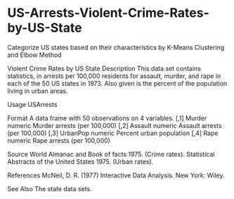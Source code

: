 # US-Arrests-Violent-Crime-Rates-by-US-State
Categorize US states based on their characteristics by K-Means Clustering and Elbow Method

Violent Crime Rates by US State
Description
This data set contains statistics, in arrests per 100,000 residents for assault, murder, and rape in each of the 50 US states in 1973. 
Also given is the percent of the population living in urban areas.

Usage
USArrests

Format
A data frame with 50 observations on 4 variables.
[,1]	Murder	numeric	Murder arrests (per 100,000)
[,2]	Assault	numeric	Assault arrests (per 100,000)
[,3]	UrbanPop	numeric	Percent urban population
[,4]	Rape	numeric	Rape arrests (per 100,000)

Source
World Almanac and Book of facts 1975. (Crime rates).
Statistical Abstracts of the United States 1975. (Urban rates).

References
McNeil, D. R. (1977) Interactive Data Analysis. New York: Wiley.

See Also
The state data sets.

